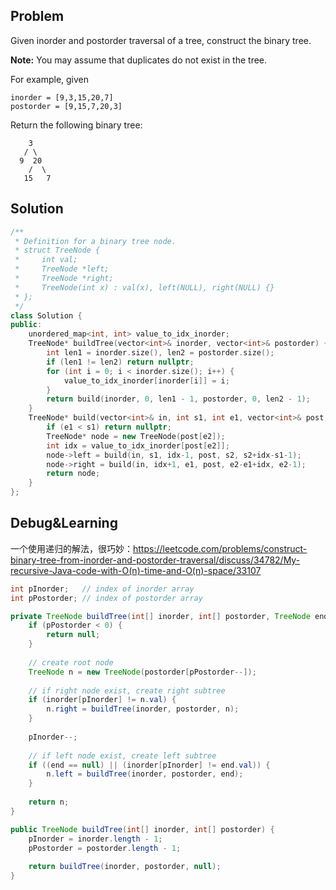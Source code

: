 ## Problem

Given inorder and postorder traversal of a tree, construct the binary tree.

**Note:**
You may assume that duplicates do not exist in the tree.

For example, given

```
inorder = [9,3,15,20,7]
postorder = [9,15,7,20,3]
```

Return the following binary tree:

```
    3
   / \
  9  20
    /  \
   15   7
```



## Solution

```c++
/**
 * Definition for a binary tree node.
 * struct TreeNode {
 *     int val;
 *     TreeNode *left;
 *     TreeNode *right;
 *     TreeNode(int x) : val(x), left(NULL), right(NULL) {}
 * };
 */
class Solution {
public:
    unordered_map<int, int> value_to_idx_inorder;
    TreeNode* buildTree(vector<int>& inorder, vector<int>& postorder) {
        int len1 = inorder.size(), len2 = postorder.size();
        if (len1 != len2) return nullptr;
        for (int i = 0; i < inorder.size(); i++) {
            value_to_idx_inorder[inorder[i]] = i;
        }
        return build(inorder, 0, len1 - 1, postorder, 0, len2 - 1);
    }
    TreeNode* build(vector<int>& in, int s1, int e1, vector<int>& post, int s2, int e2) {
        if (e1 < s1) return nullptr;
        TreeNode* node = new TreeNode(post[e2]);
        int idx = value_to_idx_inorder[post[e2]];
        node->left = build(in, s1, idx-1, post, s2, s2+idx-s1-1);
        node->right = build(in, idx+1, e1, post, e2-e1+idx, e2-1);
        return node;
    }
};
```



## Debug&Learning

一个使用递归的解法，很巧妙：https://leetcode.com/problems/construct-binary-tree-from-inorder-and-postorder-traversal/discuss/34782/My-recursive-Java-code-with-O(n)-time-and-O(n)-space/33107

```java
int pInorder;   // index of inorder array
int pPostorder; // index of postorder array

private TreeNode buildTree(int[] inorder, int[] postorder, TreeNode end) {
	if (pPostorder < 0) {
		return null;
	}
	
	// create root node
	TreeNode n = new TreeNode(postorder[pPostorder--]);
	
	// if right node exist, create right subtree
	if (inorder[pInorder] != n.val) {
		n.right = buildTree(inorder, postorder, n);
	}
	
	pInorder--;
	
	// if left node exist, create left subtree
	if ((end == null) || (inorder[pInorder] != end.val)) {
		n.left = buildTree(inorder, postorder, end);
	}
	
	return n;
}

public TreeNode buildTree(int[] inorder, int[] postorder) {
	pInorder = inorder.length - 1;
	pPostorder = postorder.length - 1;
	
	return buildTree(inorder, postorder, null);
}
```



